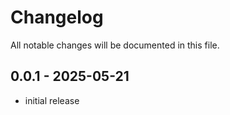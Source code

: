 # Changelog

All notable changes will be documented in this file.

## 0.0.1 - 2025-05-21

- initial release
